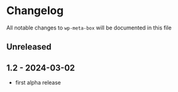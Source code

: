 # Changelog

All notable changes to `wp-meta-box` will be documented in this file

## Unreleased

## 1.2 - 2024-03-02

- first alpha release
